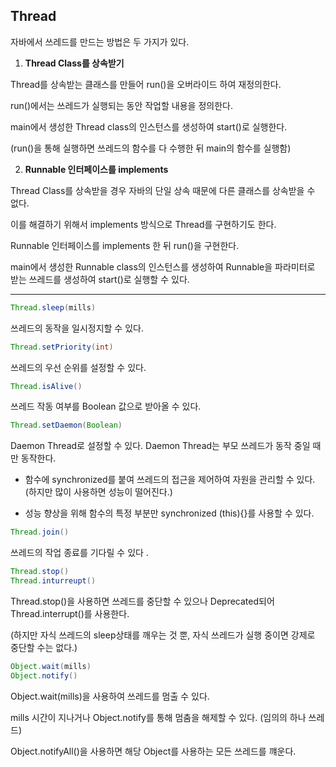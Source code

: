 ## Thread

자바에서 쓰레드를 만드는 방법은 두 가지가 있다.

1. **Thread Class를 상속받기**

Thread를 상속받는 클래스를 만들어 run()을 오버라이드 하여 재정의한다.

run()에서는 쓰레드가 실행되는 동안 작업할 내용을 정의한다.

main에서 생성한 Thread class의 인스턴스를 생성하여 start()로 실행한다.

(run()을 통해 실행하면 쓰레드의 함수를 다 수행한 뒤 main의 함수를 실행함)

2. **Runnable 인터페이스를 implements**

Thread Class를 상속받을 경우 자바의 단일 상속 때문에 다른 클래스를 상속받을 수 없다.

이를 해결하기 위해서 implements 방식으로 Thread를 구현하기도 한다.

Runnable 인터페이스를 implements 한 뒤 run()을 구현한다.

main에서 생성한 Runnable class의 인스턴스를 생성하여 Runnable을 파라미터로 받는 쓰레드를 생성하여 start()로 실행할 수 있다.

---

```java
Thread.sleep(mills)
```

쓰레드의 동작을 일시정지할 수 있다.

```java
Thread.setPriority(int)
```

쓰레드의 우선 순위를 설정할 수 있다.

```java
Thread.isAlive()
```

쓰레드 작동 여부를 Boolean 값으로 받아올 수 있다.

``` java
Thread.setDaemon(Boolean)
```

Daemon Thread로 설정할 수 있다. Daemon Thread는 부모 쓰레드가 동작 중일 때만 동작한다.



- 함수에 synchronized를 붙여 쓰레드의 접근을 제어하여 자원을 관리할 수 있다. (하지만 많이 사용하면 성능이 떨어진다.)

- 성능 향상을 위해 함수의 특정 부분만 synchronized (this){}를 사용할 수 있다.

```java
Thread.join()
```

쓰레드의 작업 종료를 기다릴 수 있다 .

```java
Thread.stop()
Thread.inturreupt()
```

Thread.stop()을 사용하면 쓰레드를 중단할 수 있으나 Deprecated되어 Thread.interrupt()를 사용한다.

(하지만 자식 쓰레드의 sleep상태를 깨우는 것 뿐, 자식 쓰레드가 실행 중이면 강제로 중단할 수는 없다.)

```java
Object.wait(mills)
Object.notify()
```

Object.wait(mills)을 사용하여 쓰레드를 멈출 수 있다. 

mills 시간이 지나거나 Object.notify를 통해 멈춤을 해제할 수 있다. (임의의 하나 쓰레드)

Object.notifyAll()을 사용하면 해당 Object를 사용하는 모든 쓰레드를 꺠운다.